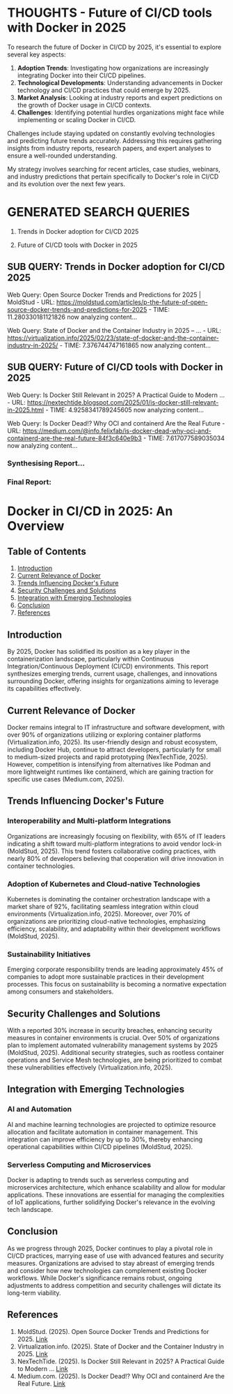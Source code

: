 # THOUGHTS - Future of CI/CD tools with Docker in 2025

To research the future of Docker in CI/CD by 2025, it's essential to explore several key aspects:

1. **Adoption Trends**: Investigating how organizations are increasingly integrating Docker into their CI/CD pipelines.
2. **Technological Developments**: Understanding advancements in Docker technology and CI/CD practices that could emerge by 2025.
3. **Market Analysis**: Looking at industry reports and expert predictions on the growth of Docker usage in CI/CD contexts.
4. **Challenges**: Identifying potential hurdles organizations might face while implementing or scaling Docker in CI/CD.

Challenges include staying updated on constantly evolving technologies and predicting future trends accurately. Addressing this requires gathering insights from industry reports, research papers, and expert analyses to ensure a well-rounded understanding.

My strategy involves searching for recent articles, case studies, webinars, and industry predictions that pertain specifically to Docker's role in CI/CD and its evolution over the next few years.

# GENERATED SEARCH QUERIES

  1. Trends in Docker adoption for CI/CD 2025

  2. Future of CI/CD tools with Docker in 2025


## SUB QUERY: Trends in Docker adoption for CI/CD 2025

Web Query: Open Source Docker Trends and Predictions for 2025 | MoldStud - URL: https://moldstud.com/articles/p-the-future-of-open-source-docker-trends-and-predictions-for-2025 - TIME: 11.280330181121826 now analyzing content...


Web Query: State of Docker and the Container Industry in 2025 – … - URL: https://virtualization.info/2025/02/23/state-of-docker-and-the-container-industry-in-2025/ - TIME: 7.376744747161865 now analyzing content...



## SUB QUERY: Future of CI/CD tools with Docker in 2025

Web Query: Is Docker Still Relevant in 2025? A Practical Guide to Modern ... - URL: https://nextechtide.blogspot.com/2025/01/is-docker-still-relevant-in-2025.html - TIME: 4.9258341789245605 now analyzing content...


Web Query: Is Docker Dead!? Why OCI and containerd Are the Real Future - URL: https://medium.com/@info.felixfab/is-docker-dead-why-oci-and-containerd-are-the-real-future-84f3c640e9b3 - TIME: 7.617077589035034 now analyzing content...


### Synthesising Report...

### Final Report:

# Docker in CI/CD in 2025: An Overview

## Table of Contents
1. [Introduction](#introduction)  
2. [Current Relevance of Docker](#current-relevance-of-docker)  
3. [Trends Influencing Docker's Future](#trends-influencing-dockers-future)  
4. [Security Challenges and Solutions](#security-challenges-and-solutions)  
5. [Integration with Emerging Technologies](#integration-with-emerging-technologies)  
6. [Conclusion](#conclusion)  
7. [References](#references)  

## Introduction
By 2025, Docker has solidified its position as a key player in the containerization landscape, particularly within Continuous Integration/Continuous Deployment (CI/CD) environments. This report synthesizes emerging trends, current usage, challenges, and innovations surrounding Docker, offering insights for organizations aiming to leverage its capabilities effectively.

## Current Relevance of Docker
Docker remains integral to IT infrastructure and software development, with over 90% of organizations utilizing or exploring container platforms (Virtualization.info, 2025). Its user-friendly design and robust ecosystem, including Docker Hub, continue to attract developers, particularly for small to medium-sized projects and rapid prototyping (NexTechTide, 2025). However, competition is intensifying from alternatives like Podman and more lightweight runtimes like containerd, which are gaining traction for specific use cases (Medium.com, 2025).

## Trends Influencing Docker's Future

### Interoperability and Multi-platform Integrations
Organizations are increasingly focusing on flexibility, with 65% of IT leaders indicating a shift toward multi-platform integrations to avoid vendor lock-in (MoldStud, 2025). This trend fosters collaborative coding practices, with nearly 80% of developers believing that cooperation will drive innovation in container technologies.

### Adoption of Kubernetes and Cloud-native Technologies
Kubernetes is dominating the container orchestration landscape with a market share of 92%, facilitating seamless integration within cloud environments (Virtualization.info, 2025). Moreover, over 70% of organizations are prioritizing cloud-native technologies, emphasizing efficiency, scalability, and adaptability within their development workflows (MoldStud, 2025).

### Sustainability Initiatives
Emerging corporate responsibility trends are leading approximately 45% of companies to adopt more sustainable practices in their development processes. This focus on sustainability is becoming a normative expectation among consumers and stakeholders.

## Security Challenges and Solutions
With a reported 30% increase in security breaches, enhancing security measures in container environments is crucial. Over 50% of organizations plan to implement automated vulnerability management systems by 2025 (MoldStud, 2025). Additional security strategies, such as rootless container operations and Service Mesh technologies, are being prioritized to combat these vulnerabilities effectively (Virtualization.info, 2025).

## Integration with Emerging Technologies

### AI and Automation
AI and machine learning technologies are projected to optimize resource allocation and facilitate automation in container management. This integration can improve efficiency by up to 30%, thereby enhancing operational capabilities within CI/CD pipelines (MoldStud, 2025).

### Serverless Computing and Microservices
Docker is adapting to trends such as serverless computing and microservices architecture, which enhance scalability and allow for modular applications. These innovations are essential for managing the complexities of IoT applications, further solidifying Docker's relevance in the evolving tech landscape.

## Conclusion
As we progress through 2025, Docker continues to play a pivotal role in CI/CD practices, marrying ease of use with advanced features and security measures. Organizations are advised to stay abreast of emerging trends and consider how new technologies can complement existing Docker workflows. While Docker's significance remains robust, ongoing adjustments to address competition and security challenges will dictate its long-term viability.

## References
1. MoldStud. (2025). Open Source Docker Trends and Predictions for 2025. [Link](https://moldstud.com/articles/p-the-future-of-open-source-docker-trends-and-predictions-for-2025)
2. Virtualization.info. (2025). State of Docker and the Container Industry in 2025. [Link](https://virtualization.info/2025/02/23/state-of-docker-and-the-container-industry-in-2025/)
3. NexTechTide. (2025). Is Docker Still Relevant in 2025? A Practical Guide to Modern ... [Link](https://nextechtide.blogspot.com/2025/01/is-docker-still-relevant-in-2025.html)
4. Medium.com. (2025). Is Docker Dead!? Why OCI and containerd Are the Real Future. [Link](https://medium.com/@info.felixfab/is-docker-dead-why-oci-and-containerd-are-the-real-future-84f3c640e9b3)
